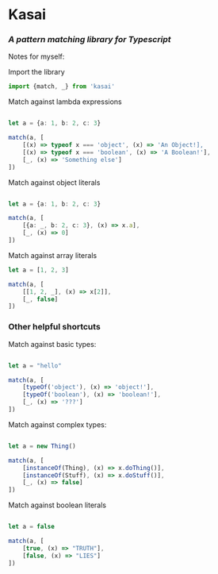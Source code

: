# Kasai

### _A pattern matching library for Typescript_

Notes for myself:

Import the library

```TypeScript
import {match, _} from 'kasai'
```

Match against lambda expressions

```TypeScript

let a = {a: 1, b: 2, c: 3}

match(a, [
    [(x) => typeof x === 'object', (x) => 'An Object!],
    [(x) => typeof x === 'boolean', (x) => 'A Boolean!'],
    [_, (x) => 'Something else']
])
```

Match against object literals

```TypeScript

let a = {a: 1, b: 2, c: 3}

match(a, [
    [{a: _, b: 2, c: 3}, (x) => x.a],
    [_, (x) => 0]
])
```

Match against array literals

```TypeScript
let a = [1, 2, 3]

match(a, [
    [[1, 2, _], (x) => x[2]],
    [_, false]
])
```

### Other helpful shortcuts

Match against basic types:
```TypeScript

let a = "hello"

match(a, [
    [typeOf('object'), (x) => 'object!'],
    [typeOf('boolean'), (x) => 'boolean!'],
    [_, (x) => '???']
])
```
Match against complex types:
```TypeScript

let a = new Thing()

match(a, [
    [instanceOf(Thing), (x) => x.doThing()],
    [instanceOf(Stuff), (x) => x.doStuff()],
    [_, (x) => false]
])
```

Match against boolean literals
```TypeScript

let a = false

match(a, [
    [true, (x) => "TRUTH"],
    [false, (x) => "LIES"]
])
```
